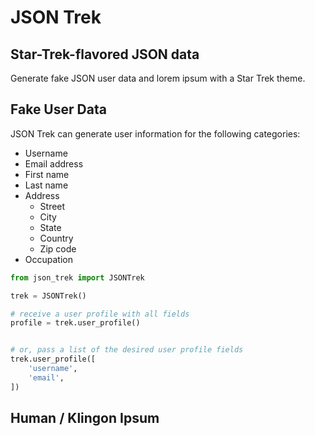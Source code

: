 # JSON Trek
## Star-Trek-flavored JSON data

Generate fake JSON user data and lorem ipsum with a Star Trek theme.

## Fake User Data

JSON Trek can generate user information for the following categories:

- Username
- Email address
- First name
- Last name
- Address
  - Street
  - City
  - State
  - Country
  - Zip code
- Occupation

```python
from json_trek import JSONTrek

trek = JSONTrek()

# receive a user profile with all fields
profile = trek.user_profile()


# or, pass a list of the desired user profile fields
trek.user_profile([
    'username',
    'email',
])
```

## Human / Klingon Ipsum
